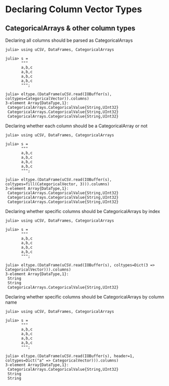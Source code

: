 # Declaring Column Vector Types

## CategoricalArrays & other column types

Declaring all columns should be parsed as CategoricalArrays
```jldoctest
julia> using uCSV, DataFrames, CategoricalArrays

julia> s =
       """
       a,b,c
       a,b,c
       a,b,c
       a,b,c
       """;

julia> eltype.(DataFrame(uCSV.read(IOBuffer(s), coltypes=CategoricalVector)).columns)
3-element Array{DataType,1}:
 CategoricalArrays.CategoricalValue{String,UInt32}
 CategoricalArrays.CategoricalValue{String,UInt32}
 CategoricalArrays.CategoricalValue{String,UInt32}

```

Declaring whether each column should be a CategoricalArray or not
```jldoctest
julia> using uCSV, DataFrames, CategoricalArrays

julia> s =
       """
       a,b,c
       a,b,c
       a,b,c
       a,b,c
       """;

julia> eltype.(DataFrame(uCSV.read(IOBuffer(s), coltypes=fill(CategoricalVector, 3))).columns)
3-element Array{DataType,1}:
 CategoricalArrays.CategoricalValue{String,UInt32}
 CategoricalArrays.CategoricalValue{String,UInt32}
 CategoricalArrays.CategoricalValue{String,UInt32}

```

Declaring whether specific columns should be CategoricalArrays by index
```jldoctest
julia> using uCSV, DataFrames, CategoricalArrays

julia> s =
       """
       a,b,c
       a,b,c
       a,b,c
       a,b,c
       """;

julia> eltype.(DataFrame(uCSV.read(IOBuffer(s), coltypes=Dict(3 => CategoricalVector))).columns)
3-element Array{DataType,1}:
 String
 String
 CategoricalArrays.CategoricalValue{String,UInt32}

```

Declaring whether specific columns should be CategoricalArrays by column name
```jldoctest
julia> using uCSV, DataFrames, CategoricalArrays

julia> s =
       """
       a,b,c
       a,b,c
       a,b,c
       a,b,c
       """;

julia> eltype.(DataFrame(uCSV.read(IOBuffer(s), header=1, coltypes=Dict("a" => CategoricalVector))).columns)
3-element Array{DataType,1}:
 CategoricalArrays.CategoricalValue{String,UInt32}
 String
 String

```
